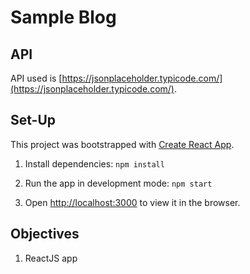 # Sample Blog

## API

API used is [https://jsonplaceholder.typicode.com/](https://jsonplaceholder.typicode.com/).

## Set-Up

This project was bootstrapped with [Create React App](https://github.com/facebook/create-react-app).

1. Install dependencies: `npm install`

2. Run the app in development mode: `npm start`

3. Open [http://localhost:3000](http://localhost:3000) to view it in the browser.

## Objectives

1. ReactJS app
